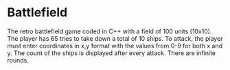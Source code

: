# Battlefield
The retro battlefield game coded in C++ with a field of 100 units (10x10).
The player has 65 tries to take down a total of 10 ships. To attack, the player must enter coordinates in x,y format with the values from 0-9 for both x and y.
The count of the ships is displayed after every attack.
There are infinite rounds.
